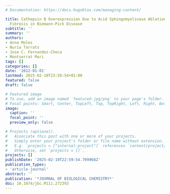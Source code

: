 ```yaml
---
# Documentation: https://docs.hugoblox.com/managing-content/

title: Cathepsin B Overexpression Due to Acid Sphingomyelinase Ablation Promotes Liver
  Fibrosis in Niemann-Pick Disease
subtitle: ''
summary: ''
authors:
- Anna Moles
- Nuria Tarrats
- Jose C. Fernandez-Checa
- Montserrat Mari
tags: []
categories: []
date: '2012-01-01'
lastmod: 2025-02-10T23:59:54+01:00
featured: false
draft: false

# Featured image
# To use, add an image named `featured.jpg/png` to your page's folder.
# Focal points: Smart, Center, TopLeft, Top, TopRight, Left, Right, BottomLeft, Bottom, BottomRight.
image:
  caption: ''
  focal_point: ''
  preview_only: false

# Projects (optional).
#   Associate this post with one or more of your projects.
#   Simply enter your project's folder or file name without extension.
#   E.g. `projects = ["internal-project"]` references `content/project/deep-learning/index.md`.
#   Otherwise, set `projects = []`.
projects: []
publishDate: '2025-02-10T22:59:54.709968Z'
publication_types:
- 'article-journal'
abstract: ''
publication: '*JOURNAL OF BIOLOGICAL CHEMISTRY*'
doi: 10.1074/jbc.M111.272393
---
```


